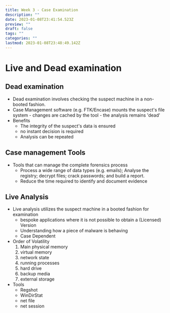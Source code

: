 ```yaml
---
title: Week 3 - Case Examination
description: ""
date: 2023-01-08T23:41:54.523Z
preview: ""
draft: false
tags: ""
categories: ""
lastmod: 2023-01-08T23:48:49.142Z
---
```

# Live and Dead examination
## Dead examination
 - Dead examination involves checking the suspect machine in a non-booted fashion.
 - Case Management software (e.g. FTK/Encase) mounts the suspect's file system - changes are cached by the tool - the analysis remains 'dead'
 - Benefits
	 - The integrity of the suspect's data is ensured
	 - no instant decision is required
	 - Analysis can be repeated
	   
## Case management Tools
- Tools that can manage the complete forensics process
	- Process a wide range of data types (e.g. emails); Analyse the registry; decrypt files; crack passwords; and build a report.
	- Reduce the time required to identify and document evidence

## Live Analysis
- Live analysis utilizes the suspect machine in a booted fashion for examination
	- bespoke applications where it is not possible to obtain a (Licensed) Version
	- Understanding how a piece of malware is behaving
	- Case Dependent
- Order of Volatility
	1. Main physical memory
	2. virtual memory
	3. network state
	4. running processes
	5. hard drive
	6. backup media
	7. external storage
- Tools
	- Regshot
	- WinDirStat
	- net file
	- net session

